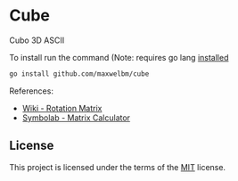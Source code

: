 # Cube

Cubo 3D ASCII

To install run the command (Note: requires go lang [installed](https://go.dev/doc/install)
```sh
go install github.com/maxwelbm/cube
```

References: 
- [Wiki - Rotation Matrix](https://en.wikipedia.org/wiki/Rotation_matrix)
- [Symbolab - Matrix Calculator](https://www.symbolab.com/solver/matrix-calculator)

## License

This project is licensed under the terms of the [MIT](LICENSE) license.
